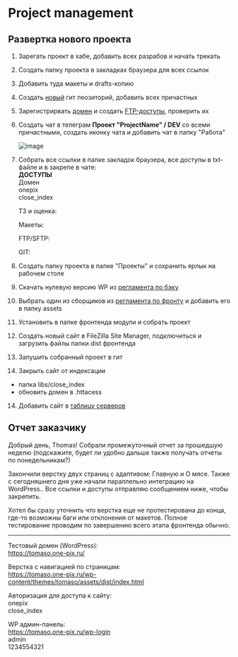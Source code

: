 # Project management

## Развертка нового проекта

1. Зарегать проект в хабе, добавить всех разрабов и начать трекать
2. Создать папку проекта в закладках браузера для всех ссылок
3. Добавить туда макеты и drafts-копию
4. Создать [новый](https://bitbucket.org/repo/create) гит пеозиторий, добавить всех причастных
5. Зарегистрирвать [домен](https://cp.beget.com/domains) и создать [FTP-доступы](https://cp.beget.com/ftp), проверить их
6. Создать чат в телеграм **Проект "ProjectName" / DEV** со всеми причастными, создать иконку чата и добавить чат в папку "Работа"
  
    ![image](https://user-images.githubusercontent.com/22715126/140881250-318ef022-872f-4e4a-96c0-47a13fb6fbf0.png)
 
7. Собрать все ссылки в папке закладок браузера, все доступы в txt-файле и в закрепе в чате:  
    **ДОСТУПЫ**  
    Домен  
    onepix  
    close_index
  
    ТЗ и оценка:
  
    Макеты:
  
    FTP/SFTP:
  
    GIT:
7. Создать папку проекта в папке "Проекты" и сохранить ярлык на рабочем столе
8. Скачать нулевую версию WP из [регламента по бэку](https://github.com/dev-kick/wp-theme-rules)
9. Выбрать один из сборщиков из [регламента по фронту](https://github.com/saimon322/frontend-builder-rules) и добавить его в папку assets
10. Установить в папке фронтенда модули и собрать проект
11. Создать новый сайт в FileZilla Site Manager, подключиться и загрузить файлы папки dist фронтенда
12. Запушить собранный проект в гит
13. Закрыть сайт от индексации
  - папка libs/close_index
  - обновить домен в .httacess
14. Добавить сайт в [таблицу серверов](https://docs.google.com/spreadsheets/d/1pjO0auYLbv7Voc-9YABIZUMxmMVH9hXv67iHFQfluS4/edit#gid=0)

## Отчет заказчику

Добрый день, Thomas!
Собрали промежуточный отчет за прошедшую неделю (подскажите, будет ли удобно дальше также получать отчеты по понедельникам?)

Закончили верстку двух страниц с адаптивом: 
Главную и О мясе. Также с сегодняшнего дня уже начали параллельно интеграцию на WordPress.. Все ссылки и доступы отправляю сообщением ниже, чтобы закрепить.

Хотел бы сразу уточнить что верстка еще не протестирована до конца, где-то возможны баги или отклонения от макетов. Полное тестирование проводим по завершению всего этапа фронтенда обычно.

---

Тестовый домен (WordPress):  
https://tomaso.one-pix.ru/

Верстка с навигацией по страницам:  
https://tomaso.one-pix.ru/wp-content/themes/tomaso/assets/dist/index.html

Авторизация для доступа к сайту:  
onepix  
close_index

WP админ-панель:  
https://tomaso.one-pix.ru/wp-login  
admin  
1234554321
